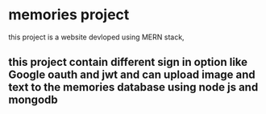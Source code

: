 # memories project 
 this project is a website devloped using MERN stack,

 ## this project contain different sign in option like Google oauth and jwt and can upload image and text to the memories database using node js and mongodb